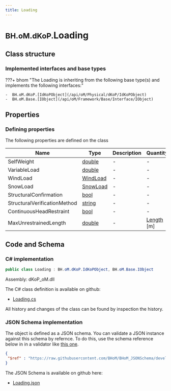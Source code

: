 ```yaml
---
title: Loading
---
```


# <small>BH.oM.dKoP.</small>**Loading**



## Class structure

### Implemented interfaces and base types

???+ bhom "The Loading is inheriting from the following base type(s) and implements the following interfaces:"

    -  BH.oM.dKoP.[IdKoPObject](/api/oM/Physical/dKoP/IdKoPObject)
    -  BH.oM.Base.[IObject](/api/oM/Framework/Base/Interface/IObject)


## Properties



### Defining properties

The following properties are defined on the class

| Name             | Type             | Description      | Quantity         |
|------------------|------------------|------------------|------------------|
| SelfWeight | [double](https://learn.microsoft.com/en-us/dotnet/api/System.Double?view=netstandard-2.0) | - | - |
| VariableLoad | [double](https://learn.microsoft.com/en-us/dotnet/api/System.Double?view=netstandard-2.0) | - | - |
| WindLoad | [WindLoad](/api/oM/Physical/dKoP/Perfomance/Loading/WindLoad) | - | - |
| SnowLoad | [SnowLoad](/api/oM/Physical/dKoP/Perfomance/Loading/SnowLoad) | - | - |
| StructuralConfirmation | [bool](https://learn.microsoft.com/en-us/dotnet/api/System.Boolean?view=netstandard-2.0) | - | - |
| StructuralVerificationMethod | [string](https://learn.microsoft.com/en-us/dotnet/api/System.String?view=netstandard-2.0) | - | - |
| ContinuousHeadRestraint | [bool](https://learn.microsoft.com/en-us/dotnet/api/System.Boolean?view=netstandard-2.0) | - | - |
| MaxUnrestrainedLength | [double](https://learn.microsoft.com/en-us/dotnet/api/System.Double?view=netstandard-2.0) | - | [Length](/api/oM/Dimensional/Quantities/Attributes/Length) [m] |


## Code and Schema

### C# implementation

``` C# title="C#"
public class Loading : BH.oM.dKoP.IdKoPObject, BH.oM.Base.IObject
```

Assembly: dKoP_oM.dll

The C# class definition is available on github:

- [Loading.cs](https://github.com/BHoM/dKoP_Toolkit/blob/develop/dKoP_oM/Perfomance\Loading\Loading.cs)

All history and changes of the class can be found by inspection the history.
### JSON Schema implementation

The object is defined as a JSON schema. You can validate a JSON instance against this schema by refernce. To do this, use the schema reference below in in a validator like [this one](https://www.jsonschemavalidator.net/).

``` json title="JSON Schema"
{
 "$ref" : "https://raw.githubusercontent.com/BHoM/BHoM_JSONSchema/develop/dKoP_oM/Loading.json"
}
```

The JSON Schema is available on github here:

- [Loading.json](https://github.com/BHoM/BHoM_JSONSchema/blob/develop/dKoP_oM/Loading.json)
